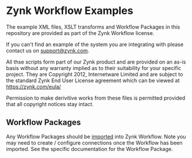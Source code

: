 # Zynk Workflow Examples

The example XML files, XSLT transforms and Workflow Packages in this repository are provided as part of the Zynk Workflow license.

If you can't find an example of the system you are integrating with please contact us on support@zynk.com.

All thse scripts form part of our Zynk product and are provided on an as-is basis without any warranty implied as to their suitability for your specific project. They are Copyright 2012, Internetware Limited and are subject to the standard Zynk End User License agreement which can be viewed at https://zynk.com/eula/

Permission to make derivitive works from these files is permitted provided that all copyright notices stay intact.

## Workflow Packages

Any Workflow Packages should be [imported](https://docs.zynk.com/workflow/documentation/using-zynk/moving-workflows-between-computers.html#importing-a-workflow) into Zynk Workflow. Note you may need to create / configure connections once the Workflow has been imported. See the specific documentation for the Workflow Package.
